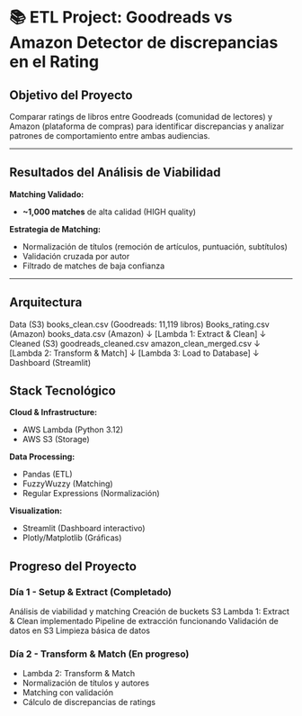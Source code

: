 # 📚 ETL Project: Goodreads vs Amazon  Detector de discrepancias en el Rating

## Objetivo del Proyecto

Comparar ratings de libros entre Goodreads (comunidad de lectores) y Amazon (plataforma de compras) para identificar discrepancias y analizar patrones de comportamiento entre ambas audiencias.

---

## Resultados del Análisis de Viabilidad

**Matching Validado:**
- **~1,000 matches** de alta calidad (HIGH quality)

**Estrategia de Matching:**
- Normalización de títulos (remoción de artículos, puntuación, subtítulos)
- Validación cruzada por autor
- Filtrado de matches de baja confianza

---

## Arquitectura

Data (S3)
    books_clean.csv (Goodreads: 11,119 libros)
    Books_rating.csv (Amazon)
    books_data.csv (Amazon)
         ↓
    [Lambda 1: Extract & Clean]
         ↓
Cleaned  (S3)
     goodreads_cleaned.csv
    amazon_clean_merged.csv
         ↓
    [Lambda 2: Transform & Match]
         ↓
    [Lambda 3: Load to Database]
         ↓
   Dashboard (Streamlit)

##  Stack Tecnológico

**Cloud & Infrastructure:**
- AWS Lambda (Python 3.12)
- AWS S3 (Storage)

**Data Processing:**
- Pandas (ETL)
- FuzzyWuzzy (Matching)
- Regular Expressions (Normalización)

**Visualization:**
- Streamlit (Dashboard interactivo)
- Plotly/Matplotlib (Gráficas)



##  Progreso del Proyecto

###  Día 1 - Setup & Extract (Completado)
Análisis de viabilidad y matching
Creación de buckets S3
Lambda 1: Extract & Clean implementado
Pipeline de extracción funcionando
Validación de datos en S3
Limpieza básica de datos

###  Día 2 - Transform & Match (En progreso)
-  Lambda 2: Transform & Match
-  Normalización de títulos y autores
-  Matching con validación
-  Cálculo de discrepancias de ratings
